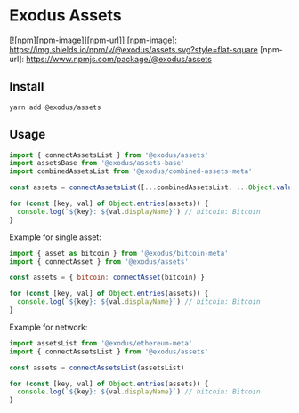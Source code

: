 # Exodus Assets

[![npm][npm-image]][npm-url]]
[npm-image]: https://img.shields.io/npm/v/@exodus/assets.svg?style=flat-square
[npm-url]: https://www.npmjs.com/package/@exodus/assets

## Install

    yarn add @exodus/assets

## Usage

```js
import { connectAssetsList } from '@exodus/assets'
import assetsBase from '@exodus/assets-base'
import combinedAssetsList from '@exodus/combined-assets-meta'

const assets = connectAssetsList([...combinedAssetsList, ...Object.values(assetsBase)])

for (const [key, val] of Object.entries(assets)) {
  console.log(`${key}: ${val.displayName}`) // bitcoin: Bitcoin
}
```

Example for single asset:

```js
import { asset as bitcoin } from '@exodus/bitcoin-meta'
import { connectAsset } from '@exodus/assets'

const assets = { bitcoin: connectAsset(bitcoin) }

for (const [key, val] of Object.entries(assets)) {
  console.log(`${key}: ${val.displayName}`) // bitcoin: Bitcoin
}
```

Example for network:

```js
import assetsList from '@exodus/ethereum-meta'
import { connectAssetsList } from '@exodus/assets'

const assets = connectAssetsList(assetsList)

for (const [key, val] of Object.entries(assets)) {
  console.log(`${key}: ${val.displayName}`) // bitcoin: Bitcoin
}
```
